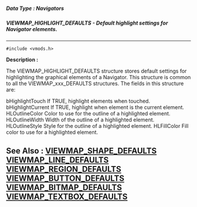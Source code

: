 ##### Data Type : Navigators
##### VIEWMAP_HIGHLIGHT_DEFAULTS - Default highlight settings for Navigator elements.
---
```
#include <vmods.h>
```
**Description :**

The VIEWMAP_HIGHLIGHT_DEFAULTS structure stores default settings for 
highlighting the graphical elements of a Navigator.  This structure is common 
to all the VIEWMAP_xxx_DEFAULTS structures.  The fields in this structure are:

bHighlightTouch If TRUE, highlight elements when touched.
bHighlightCurrent If TRUE, highlight when element is the current element.
HLOutlineColor  Color to use for the outline of a highlighted element.
HLOutlineWidth Width of the outline of a highlighted element.
HLOutlineStyle  Style for the outline of a highlighted element.
HLFillColor  Fill color to use for a highlighted element.


**See Also :**
[VIEWMAP_SHAPE_DEFAULTS](/domino-c-api-docs/reference/Data/VIEWMAP_SHAPE_DEFAULTS)
[VIEWMAP_LINE_DEFAULTS](/domino-c-api-docs/reference/Data/VIEWMAP_LINE_DEFAULTS)
[VIEWMAP_REGION_DEFAULTS](/domino-c-api-docs/reference/Data/VIEWMAP_REGION_DEFAULTS)
[VIEWMAP_BUTTON_DEFAULTS](/domino-c-api-docs/reference/Data/VIEWMAP_BUTTON_DEFAULTS)
[VIEWMAP_BITMAP_DEFAULTS](/domino-c-api-docs/reference/Data/VIEWMAP_BITMAP_DEFAULTS)
[VIEWMAP_TEXTBOX_DEFAULTS](/domino-c-api-docs/reference/Data/VIEWMAP_TEXTBOX_DEFAULTS)
---
